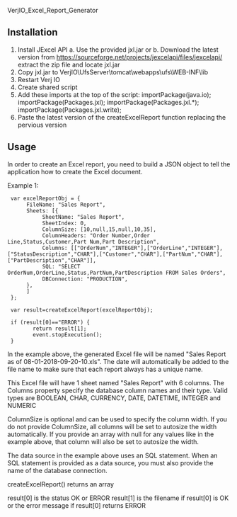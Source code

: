VerjIO_Excel_Report_Generator

Installation
------------
1. Install JExcel API
   a. Use the provided jxl.jar or
   b. Download  the latest version from https://sourceforge.net/projects/jexcelapi/files/jexcelapi/ extract the zip file and         locate jxl.jar
2. Copy jxl.jar to VerjIO\UfsServer\tomcat\webapps\ufs\WEB-INF\lib
3. Restart Verj IO
4. Create shared script 
5. Add these imports at the top of the script:
   importPackage(java.io);
   importPackage(Packages.jxl);
   importPackage(Packages.jxl.*);
   importPackage(Packages.jxl.write);
6. Paste the latest version of the createExcelReport function replacing the pervious version

Usage
-----
In order to create an Excel report, you need to build a JSON object to tell the application how to create the Excel document.

Example 1:

     var excelReportObj = {
          FileName: "Sales Report",
          Sheets: [{ 
               SheetName: "Sales Report", 
               SheetIndex: 0,
               ColumnSize: [10,null,15,null,10,35], 
               ColumnHeaders: "Order Number,Order Line,Status,Customer,Part Num,Part Description",
               Columns: [["OrderNum","INTEGER"],["OrderLine","INTEGER"],["StatusDescription","CHAR"],["Customer","CHAR"],["PartNum","CHAR"],["PartDescription","CHAR"]],
               SQL: "SELECT OrderNum,OrderLine,Status,PartNum,PartDescription FROM Sales Orders",
               DBConnection: "PRODUCTION",
          },
          ]
     };
     
     var result=createExcelReport(excelReportObj);

     if (result[0]=="ERROR") {
	        return result[1];
	        event.stopExecution();
     }

In the example above, the generated Excel file will be named "Sales Report as of 08-01-2018-09-20-10.xls". The date will automatically be added to the file name to make sure that each report always has a unique name.

This Excel file will have 1 sheet named "Sales Report" with 6 columns. The Columns property specify the database column names and their type. Valid types are BOOLEAN, CHAR, CURRENCY, DATE, DATETIME, INTEGER and NUMERIC

ColumnSize is optional and can be used to specify the column width. If you do not provide ColumnSize, all columns will be set to autosize the width automatically. If you provide an array with null for any values like in the example above, that column will also be set to autosize the width.

The data source in the example above uses an SQL statement. When an SQL statement is provided as a data source, you must also provide the name of the database connection. 

createExcelReport() returns an array

result[0] is the status OK or ERROR
result[1] is the filename if result[0] is OK or the error message if result[0] returns ERROR



